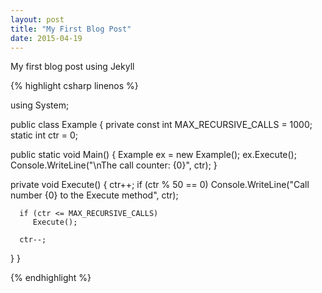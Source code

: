 ```yaml
---
layout: post
title: "My First Blog Post"
date: 2015-04-19
---
```


My first blog post using Jekyll

{% highlight csharp linenos %}

using System;

public class Example
{
   private const int MAX_RECURSIVE_CALLS = 1000;
   static int ctr = 0;

   public static void Main()
   {
      Example ex = new Example();
      ex.Execute();
      Console.WriteLine("\nThe call counter: {0}", ctr);
   }

   private void Execute()
   {
      ctr++;
      if (ctr % 50 == 0)
         Console.WriteLine("Call number {0} to the Execute method", ctr);

      if (ctr <= MAX_RECURSIVE_CALLS)
         Execute();

      ctr--;
   }
}

{% endhighlight %}

